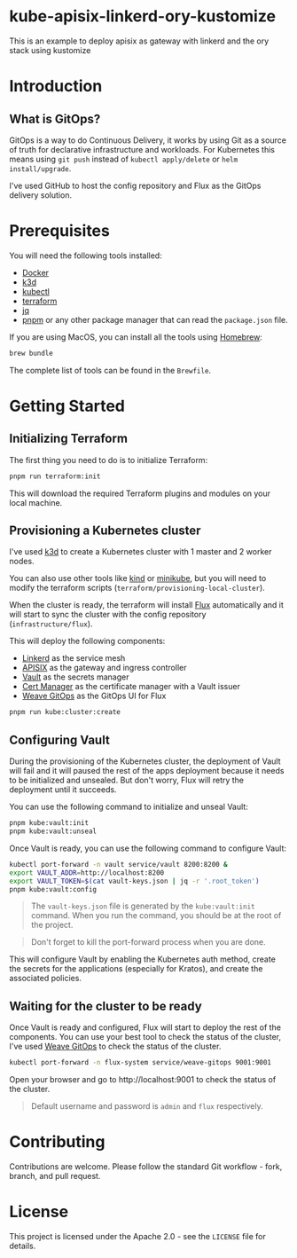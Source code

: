 # kube-apisix-linkerd-ory-kustomize

This is an example to deploy apisix as gateway with linkerd and the ory stack using kustomize

# Introduction

## What is GitOps?

GitOps is a way to do Continuous Delivery, it works by using Git as a source of truth for declarative infrastructure and workloads. For Kubernetes this means using `git push` instead of `kubectl apply/delete` or `helm install/upgrade`.

I've used GitHub to host the config repository and Flux as the GitOps delivery solution.

# Prerequisites

You will need the following tools installed:

- [Docker](https://docs.docker.com/install/)
- [k3d](https://k3d.io/v5.6.0/#releases)
- [kubectl](https://kubernetes.io/docs/tasks/tools/install-kubectl/)
- [terraform](https://developer.hashicorp.com/terraform/install)
- [jq](https://stedolan.github.io/jq/download/)
- [pnpm](https://pnpm.js.org/en/installation) or any other package manager that can read the `package.json` file.

If you are using MacOS, you can install all the tools using [Homebrew](https://brew.sh/):

```bash
brew bundle
```

The complete list of tools can be found in the `Brewfile`.

# Getting Started

## Initializing Terraform

The first thing you need to do is to initialize Terraform:

```bash
pnpm run terraform:init
```

This will download the required Terraform plugins and modules on your local machine.

## Provisioning a Kubernetes cluster

I've used [k3d](https://k3d.io/v5.6.0/#releases) to create a Kubernetes cluster with 1 master and 2 worker nodes.

You can also use other tools like [kind](https://kind.sigs.k8s.io/) or [minikube](https://minikube.sigs.k8s.io/docs/start/), but you will need to modify the terraform scripts (`terraform/provisioning-local-cluster`).

When the cluster is ready, the terraform will install [Flux](https://fluxcd.io/) automatically and it will start to sync the cluster with the config repository (`infrastructure/flux`).

This will deploy the following components:

- [Linkerd](https://linkerd.io/) as the service mesh
- [APISIX](https://apisix.apache.org) as the gateway and ingress controller
- [Vault](https://www.vaultproject.io/) as the secrets manager
- [Cert Manager](https://cert-manager.io/) as the certificate manager with a Vault issuer
- [Weave GitOps](https://docs.gitops.weave.works/docs/intro-weave-gitops/) as the GitOps UI for Flux

```bash
pnpm run kube:cluster:create
```

## Configuring Vault

During the provisioning of the Kubernetes cluster, the deployment of Vault will fail and it will paused the rest of the apps deployment because it needs to be initialized and unsealed. But don't worry, Flux will retry the deployment until it succeeds.

You can use the following command to initialize and unseal Vault:

```bash
pnpm kube:vault:init
pnpm kube:vault:unseal
```

Once Vault is ready, you can use the following command to configure Vault:

```bash
kubectl port-forward -n vault service/vault 8200:8200 &
export VAULT_ADDR=http://localhost:8200
export VAULT_TOKEN=$(cat vault-keys.json | jq -r '.root_token')
pnpm kube:vault:config
```

> The `vault-keys.json` file is generated by the `kube:vault:init` command. When you run the command, you should be at the root of the project.

> Don't forget to kill the port-forward process when you are done.

This will configure Vault by enabling the Kubernetes auth method, create the secrets for the applications (especially for Kratos), and create the associated policies.

## Waiting for the cluster to be ready

Once Vault is ready and configured, Flux will start to deploy the rest of the components. You can use your best tool to check the status of the cluster, I've used [Weave GitOps](https://docs.gitops.weave.works/docs/intro-weave-gitops/) to check the status of the cluster.

```bash
kubectl port-forward -n flux-system service/weave-gitops 9001:9001
```

Open your browser and go to http://localhost:9001 to check the status of the cluster.

> Default username and password is `admin` and `flux` respectively.

# Contributing

Contributions are welcome. Please follow the standard Git workflow - fork, branch, and pull request.

# License

This project is licensed under the Apache 2.0 - see the `LICENSE` file for details.
